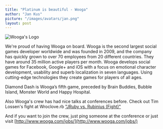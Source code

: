```yaml
---
title: "Platinum is beautiful - Wooga"
author: "Jan Kus"
picture: "/images/avatars/jan.png"
layout: post
---
```


![Wooga's Logo](http://www.euruko2012.org/images/sponsors/wooga.png)

We're proud of having Wooga on board. Wooga is the second largest social games developer worldwide and was founded in 2009, and the company has quickly grown to over 70 employees from 20 different countries. They have around 35 million active players per month. Wooga develops social games for Facebook, Google+ and iOS with a focus on emotional character development, usability and superb localization in seven languages. Using cutting-edge technologies they create games for players of all ages. 

Diamond Dash is Wooga’s fifth game, preceded by Brain Buddies, Bubble Island, Monster World and Happy Hospital.

Also Wooga's crew has had nice talks at conferences before. Check out Tim Lossen's fight at Wroclove.rb ["JRuby vs. Rubinius (Fight)"](http://www.youtube.com/watch?feature=player_embedded&v=AYYGage3B-I)

And if you want to join the crew, just ping someone at the conference or just visit [http://www.wooga.com/jobs/](http://www.wooga.com/jobs/)
